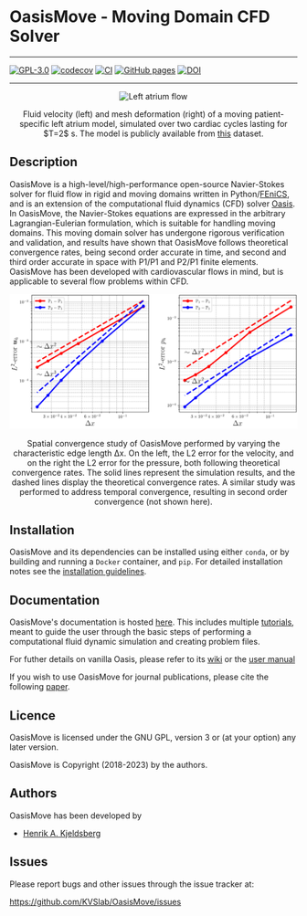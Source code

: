 # OasisMove - Moving Domain CFD Solver

_________________
[![GPL-3.0](https://img.shields.io/github/license/kvslab/oasismove)](LICENSE)
[![codecov](https://codecov.io/gh/KVSlab/OasisMove/branch/main/graph/badge.svg?token=ETTVXYFHJ2)](https://codecov.io/gh/KVSlab/OasisMove)
[![CI](https://github.com/kvslab/oasismove/actions/workflows/check_and_test_package.yml/badge.svg)](https://github.com/kvslab/oasismove/actions/workflows/check_and_test_package.yml)
[![GitHub pages](https://github.com/kvslab/oasismove/actions/workflows/deploy_pages.yml/badge.svg)](https://github.com/kvslab/oasismove/actions/workflows/deploy_pages.yml)
[![DOI](https://zenodo.org/badge/DOI/10.5281/zenodo.7868226.svg)](https://doi.org/10.5281/zenodo.7868226)
_________________

<p align="center">
    <img src="docs/figures/moving_atrium.gif" width="640" height="315" alt="Left atrium flow"/>
</p>
<p align="center">
    Fluid velocity (left) and mesh deformation (right) of a moving patient-specific left atrium model, simulated over two cardiac cycles lasting for $T=2$ s.
    The model is publicly available from <a href="https://doi.org/10.5281/zenodo.5801337">this</a> dataset. 
</p>

Description
-----------
OasisMove is a high-level/high-performance open-source Navier-Stokes solver for fluid flow in rigid and moving domains
written in Python/[FEniCS](https://fenicsproject.org/), and is an extension of the computational fluid dynamics (CFD)
solver [Oasis](https://github.com/mikaem/Oasis). In OasisMove, the Navier-Stokes equations are expressed in the arbitrary
Lagrangian-Eulerian formulation, which is suitable for handling moving domains. This moving domain solver has undergone
rigorous verification and validation, and results have shown that OasisMove follows theoretical convergence rates, being
second order accurate in time, and second and third order accurate in space with P1/P1 and P2/P1 finite elements.
OasisMove has been developed with cardiovascular flows in mind, but is applicable to several flow problems within CFD.

<p align="center">
    <img src=docs/figures/verification_u_p.png width="630 height="470" alt="Convergence rate analysis"/>
</p>
<p align="center">
    Spatial convergence study of OasisMove performed by varying the characteristic edge length Δx. On the left, the L2 error for the
    velocity, and on the right the L2 error for the pressure, both following theoretical convergence rates. 
    The solid lines represent the simulation results, and the dashed lines display the theoretical convergence rates. 
    A similar study was performed to address temporal convergence, resulting in second order convergence (not shown here). 
</p>


Installation
------------
OasisMove and its dependencies can be installed using either `conda`, or by building and running a `Docker` container,
and `pip`. For detailed installation notes see
the [installation guidelines](https://kvslab.github.io/OasisMove/installation.html).

Documentation
-------------
OasisMove's documentation is hosted [here](https://kvslab.github.io/OasisMove). This includes
multiple [tutorials](https://kvslab.github.io/OasisMove/tutorials.html), meant to guide the user through the basic steps
of performing a computational fluid dynamic simulation and creating problem files.

For futher details on vanilla Oasis, please refer to its [wiki](https://github.com/mikaem/oasis/wiki) or
the [user manual](https://github.com/mikaem/Oasis/tree/master/doc/usermanual.pdf)

If you wish to use OasisMove for journal publications, please cite the
following [paper](https://onlinelibrary.wiley.com/doi/10.1002/cnm.3703).

Licence
-------
OasisMove is licensed under the GNU GPL, version 3 or (at your option) any later version.

OasisMove is Copyright (2018-2023) by the authors.

Authors
-------
OasisMove has been developed by

* [Henrik A. Kjeldsberg](https://github.com/HKjeldsberg)

Issues
------
Please report bugs and other issues through the issue tracker at:

https://github.com/KVSlab/OasisMove/issues
